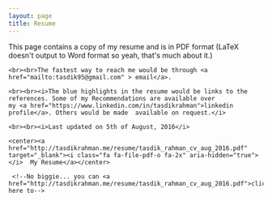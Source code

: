 ```yaml
---
layout: page
title: Resume
---
```


<link rel="stylesheet" href="https://maxcdn.bootstrapcdn.com/font-awesome/4.5.0/css/font-awesome.min.css"><link rel="stylesheet" href="https://maxcdn.bootstrapcdn.com/font-awesome/4.5.0/css/font-awesome.min.css">

<p class="message">
    This page contains a copy of my resume and is in PDF format (LaTeX doesn't output to Word format so yeah, that's much about it.)

    <br><br>The fastest way to reach me would be through <a href="mailto:tasdik95@gmail.com" > email</a>. 

    <br><br><i>The blue highlights in the resume would be links to the references. Some of my Recommendations are available over 
    my <a href="https://www.linkedin.com/in/tasdikrahman">linkedin profile</a>. Others would be made  available on request.</i>

    <br><br><i>Last updated on 5th of August, 2016</i>

    <center><a href="http://tasdikrahman.me/resume/tasdik_rahman_cv_aug_2016.pdf" target="_blank"><i class="fa fa-file-pdf-o fa-2x" aria-hidden="true"></i>  My Resume</a></center>

</p>



<!--<object data="http://tasdikrahman.me/resume/tasdik_rahman_cv_2016.pdf" type="application/pdf" width="100%" height="1000px">-->
   <!--<p>It appears you don't have a PDF plugin for this browser.-->
     <!--No biggie... you can <a href="http://tasdikrahman.me/resume/tasdik_rahman_cv_aug_2016.pdf">click here to-->
   <!--download the PDF file.</a>-->
   <!--</p>-->
<!--</object>-->

